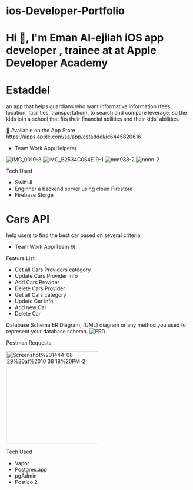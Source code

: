 # ios-Developer-Portfolio
# Hi 👋, I'm Eman Al-ejilah iOS app developer , trainee at at Apple Developer Academy
# Estaddel 
an app that helps guardians who want informative information (fees, location, facilities, transportation), to search and compare leverage, so the kids join a school that fits their financial abilities and their kids' abilities.


📲 Available on the App Store 
https://apps.apple.com/sa/app/estaddel/id6445820616
 - Team Work App(Helpers)
 
![IMG_0019-3](https://user-images.githubusercontent.com/116960445/233881076-7a11ee70-f782-4dbf-b9cb-f7683c3170fd.png)
![IMG_B2534C054E19-1](https://user-images.githubusercontent.com/116960445/233881844-d21118ac-013f-45ed-8744-19bf8bc56dda.png)
![mm988-2](https://user-images.githubusercontent.com/116960445/233882296-8dd161ea-fc49-41aa-bb31-f65d689fe703.png)
![nnnn-2](https://user-images.githubusercontent.com/116960445/233882417-1faf78d6-029c-427c-9c3b-fa6a69b04a4b.png)

 Tech Used
 - SwiftUI 
 - Enginner a backend server using cloud Firestore
 - Firebase Storge

# Cars API
help users to find the best car based on several criteria
 - Team Work App(Team 6)
 
Feature List
- Get all Cars Providers category
- Update Cars Provider info
- Add Cars Provider
- Delete Cars Provider
- Get all Cars category
- Update Car info
- Add new Car
- Delete Car

Database Schema
ER Diagram, (UML) diagram or any method you used to represent your database schema.
![ERD](https://user-images.githubusercontent.com/116960445/233887325-110a29c8-a893-48dd-9360-8d2276e799e2.png)

Postman Requests

<img width="250" alt="Screenshot%201444-08-29%20at%2010 38 18%20PM-2" src="https://user-images.githubusercontent.com/116960445/233887244-df8558fb-6a50-4275-8f5e-e071ab61f385.png">

Tech Used

- Vapor
- Postgres.app
- pgAdmin
- Postico 2






